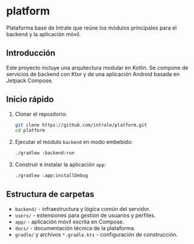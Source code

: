 # platform

Plataforma base de Intrale que reúne los módulos principales para el backend y la aplicación móvil.

## Introducción
Este proyecto incluye una arquitectura modular en Kotlin. Se compone de servicios de backend con Ktor y de una aplicación Android basada en Jetpack Compose.

## Inicio rápido
1. Clonar el repositorio:
   ```bash
   git clone https://github.com/intrale/platform.git
   cd platform
   ```
2. Ejecutar el módulo `backend` en modo embebido:
   ```bash
   ./gradlew :backend:run
   ```
3. Construir e instalar la aplicación `app`:
   ```bash
   ./gradlew :app:installDebug
   ```

## Estructura de carpetas
- `backend/` - infraestructura y lógica común del servidor.
- `users/` - extensiones para gestión de usuarios y perfiles.
- `app/` - aplicación móvil escrita en Compose.
- `docs/` - documentación técnica de la plataforma.
- `gradle/` y archivos `*.gradle.kts` - configuración de construcción.
